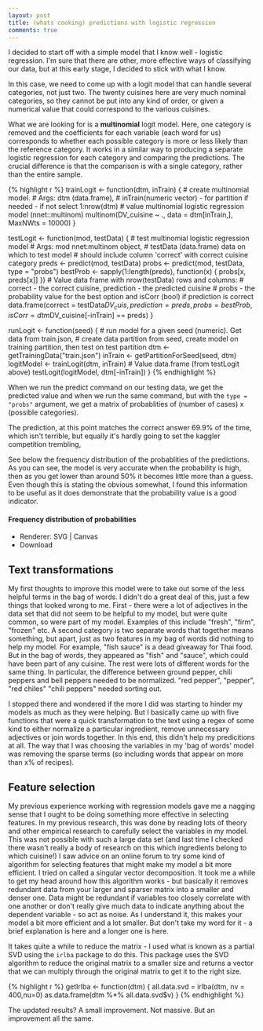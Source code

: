 ```yaml
---
layout: post
title: (whats cooking) predictions with logistic regression
comments: true
---
```


I decided to start off with a simple model that I know well - logistic regression.
I'm sure that there are other, more effective ways of classifying our data, but
at this early stage, I decided to stick with what I know.

In this case, we need to come up with a logit model that can handle several categories,
not just two. The twenty cuisines here are very much nominal categories, so they 
cannot be put into any kind of order, or given a numerical value that could 
correspond to the various cuisines.

What we are looking for is a **multinomial** logit model. Here, one category is removed 
and the coefficients for each variable (each word for us) corresponds to whether 
each possible category is more or less likely than the reference category. It 
works in a similar way to producing a separate logistic regression for each category
and comparing the predictions. The crucial difference is that the comparison is with a 
single category, rather than the entire sample.


{% highlight r %}
trainLogit <- function(dtm, inTrain) {
    # create multinomial model. 
    # Args: dtm (data.frame), 
    # inTrain(numeric vector) - for partition if needed - if not select 1:nrow(dtm)
    # value multinomial logistic regression model (nnet::multinom)
    multinom(DV_cuisine ~ ., data = dtm[inTrain,], MaxNWts = 10000)
}

testLogit <- function(mod, testData) {
    # test multinomial logistic regression model
    # Args: mod nnet:multinom object, 
    # testData (data.frame) data on which to test model
    # should include column 'correct' with correct cuisine category
    preds <- predict(mod, testData)
    probs <- predict(mod, testData, type = "probs")
    bestProb <- sapply(1:length(preds), function(x) {
        probs[x, preds[x]]
    })
    # Value data frame with nrow(testData) rows and columns:
    # correct - the correct cuisine, prediction - the predicted cuisine
    # probs - the probability value for the best option and isCorr (bool) if prediction is correct
    data.frame(correct = testData$DV_cuis, prediction = preds,
               probs = bestProb, isCorr = dtm$DV_cuisine[-inTrain] == preds)
}

runLogit <- function(seed) {
    # run model for a given seed (numeric). Get data from train.json,
    # create data partition from seed, create model on training partition, then test on test partition
    dtm <- getTrainingData("train.json")
    inTrain <- getPartitionForSeed(seed, dtm)
    logitModel <- trainLogit(dtm, inTrain)
    # Value data.frame (from testLogit above)
    testLogit(logitModel, dtm[-inTrain])
}
{% endhighlight %}

When we run the predict command on our testing data, we get the predicted value 
and when we run the same command, but with the `type = "probs"` argument, we get a 
matrix of probablities of (number of cases) x (possible categories). 

The prediction, at this point matches the correct answer 69.9% of the time, 
which isn't terrible, but equally it's hardly going to set the kaggler competition
trembling, 

See below the frequency distribution of the probablities of the predictions. As 
you can see, the model is very accurate when the probability is high, then as you
get lower than around 50% it becomes little more than a guess. Even though this is
stating the obvious somewhat, I found this information to be useful as it does 
demonstrate that the probability value is a good indicator.

#### Frequency distribution of probabilities

<!--html_preserve--><div id="plot_id459901946-container" class="ggvis-output-container">
<div id="plot_id459901946" class="ggvis-output"></div>
<div class="plot-gear-icon">
<nav class="ggvis-control">
<a class="ggvis-dropdown-toggle" title="Controls" onclick="return false;"></a>
<ul class="ggvis-dropdown">
<li>
Renderer: 
<a id="plot_id459901946_renderer_svg" class="ggvis-renderer-button" onclick="return false;" data-plot-id="plot_id459901946" data-renderer="svg">SVG</a>
 | 
<a id="plot_id459901946_renderer_canvas" class="ggvis-renderer-button" onclick="return false;" data-plot-id="plot_id459901946" data-renderer="canvas">Canvas</a>
</li>
<li>
<a id="plot_id459901946_download" class="ggvis-download" data-plot-id="plot_id459901946">Download</a>
</li>
</ul>
</nav>
</div>
</div>
<script type="text/javascript">
var plot_id459901946_spec = {
  "data": [
    {
      "name": ".0/bin1_flat",
      "format": {
        "type": "csv",
        "parse": {
          "x_": "number",
          "count_": "number"
        }
      },
      "values": "\"isCorr\",\"x_\",\"count_\"\n\"Incorrect\",0.05,0\n\"Incorrect\",0.1,1\n\"Incorrect\",0.15,23\n\"Incorrect\",0.2,97\n\"Incorrect\",0.25,137\n\"Incorrect\",0.3,193\n\"Incorrect\",0.35,192\n\"Incorrect\",0.4,174\n\"Incorrect\",0.45,170\n\"Incorrect\",0.5,183\n\"Incorrect\",0.55,168\n\"Incorrect\",0.6,122\n\"Incorrect\",0.65,117\n\"Incorrect\",0.7,102\n\"Incorrect\",0.75,72\n\"Incorrect\",0.8,79\n\"Incorrect\",0.85,88\n\"Incorrect\",0.9,70\n\"Incorrect\",0.95,80\n\"Incorrect\",1,46\n\"Incorrect\",1.05,0\n\"Correct\",0.1,0\n\"Correct\",0.15,5\n\"Correct\",0.2,20\n\"Correct\",0.25,63\n\"Correct\",0.3,77\n\"Correct\",0.35,103\n\"Correct\",0.4,126\n\"Correct\",0.45,146\n\"Correct\",0.5,196\n\"Correct\",0.55,177\n\"Correct\",0.6,209\n\"Correct\",0.65,195\n\"Correct\",0.7,231\n\"Correct\",0.75,258\n\"Correct\",0.8,317\n\"Correct\",0.85,322\n\"Correct\",0.9,496\n\"Correct\",0.95,869\n\"Correct\",1,2023\n\"Correct\",1.05,0"
    },
    {
      "name": ".0/bin1",
      "source": ".0/bin1_flat",
      "transform": [
        {
          "type": "treefacet",
          "keys": [
            "data.isCorr"
          ]
        }
      ]
    },
    {
      "name": "scale/stroke",
      "format": {
        "type": "csv",
        "parse": {}
      },
      "values": "\"domain\"\n\"Incorrect\"\n\"Correct\""
    },
    {
      "name": "scale/x",
      "format": {
        "type": "csv",
        "parse": {
          "domain": "number"
        }
      },
      "values": "\"domain\"\n-6.93889390390723e-18\n1.1"
    },
    {
      "name": "scale/x_rel",
      "format": {
        "type": "csv",
        "parse": {
          "domain": "number"
        }
      },
      "values": "\"domain\"\n0\n1"
    },
    {
      "name": "scale/y",
      "format": {
        "type": "csv",
        "parse": {
          "domain": "number"
        }
      },
      "values": "\"domain\"\n-101.15\n2124.15"
    },
    {
      "name": "scale/y_rel",
      "format": {
        "type": "csv",
        "parse": {
          "domain": "number"
        }
      },
      "values": "\"domain\"\n0\n1"
    }
  ],
  "scales": [
    {
      "name": "stroke",
      "type": "ordinal",
      "domain": {
        "data": "scale/stroke",
        "field": "data.domain"
      },
      "points": true,
      "sort": false,
      "range": "category10"
    },
    {
      "name": "x",
      "domain": {
        "data": "scale/x",
        "field": "data.domain"
      },
      "zero": false,
      "nice": false,
      "clamp": false,
      "range": "width"
    },
    {
      "name": "x_rel",
      "domain": {
        "data": "scale/x_rel",
        "field": "data.domain"
      },
      "range": "width",
      "zero": false,
      "nice": false,
      "clamp": false
    },
    {
      "name": "y",
      "domain": {
        "data": "scale/y",
        "field": "data.domain"
      },
      "zero": false,
      "nice": false,
      "clamp": false,
      "range": "height"
    },
    {
      "name": "y_rel",
      "domain": {
        "data": "scale/y_rel",
        "field": "data.domain"
      },
      "range": "height",
      "zero": false,
      "nice": false,
      "clamp": false
    }
  ],
  "marks": [
    {
      "type": "group",
      "from": {
        "data": ".0/bin1"
      },
      "marks": [
        {
          "type": "line",
          "properties": {
            "update": {
              "stroke": {
                "scale": "stroke",
                "field": "data.isCorr"
              },
              "strokeWidth": {
                "value": 5
              },
              "x": {
                "scale": "x",
                "field": "data.x_"
              },
              "y": {
                "scale": "y",
                "field": "data.count_"
              }
            },
            "ggvis": {
              "data": {
                "value": ".0/bin1"
              }
            }
          }
        }
      ]
    }
  ],
  "legends": [
    {
      "orient": "right",
      "title": "",
      "properties": {
        "legend": {
          "x": {
            "scale": "x_rel",
            "value": 0.1
          },
          "y": {
            "scale": "y_rel",
            "value": 0.9
          }
        }
      },
      "stroke": "stroke"
    }
  ],
  "axes": [
    {
      "type": "x",
      "scale": "x",
      "orient": "bottom",
      "title": "Probability value",
      "format": "%",
      "values": [0.2, 0.4, 0.6, 0.8, 1],
      "layer": "back",
      "grid": true,
      "properties": {
        "grid": {
          "stroke": {
            "value": "white"
          }
        }
      }
    },
    {
      "type": "y",
      "scale": "y",
      "orient": "left",
      "title": "",
      "values": [500, 1000, 1500, 2000],
      "layer": "back",
      "grid": true,
      "properties": {
        "grid": {
          "stroke": {
            "value": "white"
          }
        }
      }
    }
  ],
  "padding": null,
  "ggvis_opts": {
    "keep_aspect": false,
    "resizable": true,
    "padding": {},
    "duration": 250,
    "renderer": "svg",
    "hover_duration": 0,
    "width": "700px",
    "height": "480px"
  },
  "handlers": null
};
ggvis.getPlot("plot_id459901946").parseSpec(plot_id459901946_spec);
</script><!--/html_preserve-->

## Text transformations

My first thoughts to improve this model were to take out some of the less helpful
terms in the bag of words. I didn't do a great deal of this, just a few things 
that looked wrong to me. First - there were a lot of adjectives in the data set
that did not seem to be helpful to my model, but were quite common, so were part of
my model. Examples of this include "fresh", "firm", "frozen" etc. A second category
is two separate words that together means something, but apart, just as two features 
in my bag of words did nothing to help my model. For example, "fish sauce" is a 
dead giveaway for Thai food. But in the bag of words, they appeared as "fish" and
"sauce", which could have been part of any cuisine. The rest were lots of different
words for the same thing. In particular, the difference between ground pepper, chili
peppers and bell peppers needed to be normalized. "red pepper", "pepper", "red chiles"
"chili peppers" needed sorting out. 

I stopped there and wondered if the more I did was starting to hinder my models
as much as they were helping. But I basically came up with five functions that 
were a quick transformation to the text using a regex of some kind to either 
normalize a particular ingredient, remove unnecessary adjectives or join words 
together. In this end, this didn't help my predicitions at all. The way that 
I was choosing the variables in my 'bag of words' model was removing the sparse
terms (so including words that appear on more than x% of recipes). 

## Feature selection

My previous experience working with regression models gave me a nagging sense that
I ought to be doing something more effective in selecting features. In my previous
research, this was done by reading lots of theory and other empirical research to 
carefully select the variables in my model. This was not possible with such a large
data set (and last time I checked there wasn't really a body of research on this 
which ingredients belong to which cuisine!) I saw advice on an online
forum to try some kind of algorithm for selecting features that might make my
model a bit more efficient. I tried on called a singular vector decomposition. 
It took me a while to get my head around how this algorithm works - but basically 
it removes redundant data from your larger and sparser matrix into a smaller and 
denser one. Data might be redundant if variables too closely correlate with one 
another or don't really give much data to indicate anything about the dependent 
variable - so act as noise. As I understand it, this makes your model a bit more 
efficient and a lot smaller. But don't take my word for it - a brief explanation is
here and a longer one is here. 

It takes quite a while to reduce the matrix - I used what is known as a partial 
SVD using the `irlba` package to do this. This package uses the SVD algorithm to
reduce the original matrix to a smaller size and returns a vector that we can
multiply through the original matrix to get it to the right size.


{% highlight r %}
getIrlba <- function(dtm) {
    all.data.svd = irlba(dtm, nv = 400,nu=0)
    as.data.frame(dtm %*% all.data.svd$v)
}
{% endhighlight %}

The updated results? A small improvement. Not massive. But an improvement all the
same. 





